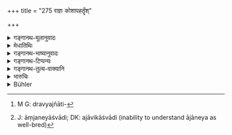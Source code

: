 +++
title = "275 राज्ञः कोशापहर्तॄंश्"

+++

<details><summary>गङ्गानथ-मूलानुवादः</summary>

Those who rob the king’s treasuries and those who are disaffected towards him, as also those who conspire with his enemies,—the king shall strike with various forms of punishment.—(275)
</details>

<details><summary>मेधातिथिः</summary>

**कोशो** राज्ञां धनसंचयस्थानम्, तत्रापहर्तारो द्रव्यजातिपरिमाणानपेक्षम्[^६९१] एव वध्याः । ये च **प्रातिकूल्येन** वर्तन्ते । यद् राज्ञां देशान्तराद् आनेतुम् अभिप्रेतं तद्देशदुर्लभम् आजानेयाश्वादि[^६९२] प्राच्यानाम्, उदीच्यानां कलिङ्गदेशोद्भवहस्त्यादि, तदानयनप्रतिबन्धे ये वर्तन्ते । तथा यानि मित्राणि तानि शत्रून् कुर्वते, कृत्वा शत्रुभिः संयोजयन्ति । **अरीणाम् उपजापकाः** प्रोत्साहकाः । तान् **घातयेत्** । स्वतन्त्रप्रयोजनत्वान् नावश्यं घातनम् इत्य् उक्तम् ॥ ९.२७५ ॥


[^६९२]:
     J: āṃjaneyāśvādi; DK: ajāvikāśvādi (inability to understand ājāneya as well-bred) 


[^६९१]:
     M G: dravyajñāti-
</details>

<details><summary>गङ्गानथ-भाष्यानुवादः</summary>

‘*Treasury*’—the place where the king’s riches are stored; those who rob this are to be put to death, irrespectively of the quality or quantity of the property stolen.

Those also who behave disaffectedly towards him;—for instance, those who obstruct the king’s attempts to import such rare foreign articles, as the coal-black horse which is rare for Easterners, or the elephant, which is rare for the Northerners,—or try to turn his friends into enemies, and try to bring about an alliance of these with his enemies,—and thus ‘*conspire with his enemies*’— and egg them on;—these he shall put to death.

It has been already explained that since the penalty is meant for the accomplishment of a definite purpose of the King, it need not always be actual *death*.—(275)
</details>

<details><summary>गङ्गानथ-टिप्पन्यः</summary>

This verse is quoted in *Aparārka* (p. 853), which notes that ‘*rājñaḥ*’
is to be construed with each of the other terms;—again on p. 864, it
adds the following notes:—‘*Upajāpakāḥ*’ supporters,—‘*Vividhaiḥ
daṇḍaiḥ*’ *i.e*. every form of punishment should be inflicted in
accordance with the nature of the offence.

It is quoted in *Mitākṣarā* (2.302), which explains ‘*vividhaiḥ
daṇḍaiḥ*’ as ‘such penalties as confiscation of the entire property,
cutting off of limbs and death;’—in *Vivādaratnākara* (p. 367), which
explains ‘*koṣa*’ as the ‘king’s amassed wealth’,—and ‘*upajāpakān*’ as
persons creating dissension in the kingdom (among the *soldiers*,
‘*virāṇām*’ which is its reading for ‘*arīṇām*’);—in *Vyavahāramayūkha*
(p. 110);—in *Parāśaramādhava* (Vyavahara, p. 395);—in
*Vyavahāra-Bālambhaṭṭī* (p. 991);—and in *Vīramitrodaya* (Vyavahāra
225b).
</details>

<details><summary>गङ्गानथ-तुल्य-वाक्यानि</summary>

*Kātyāyana* (Vivādaratnākara, p. 368).—‘Those who are addicted to
amusements reserved for the King, those who take upon themselves the
functions of the King, and those who talk ill of the King, all these
shall suffer corporal punishment.—Those who assume the appearance of the
King, those who amuse themselves during the hours of work, those who
extort exorbitant taxes, and those who steal the King’s wealth,—should
suffer diverse forms of corporal punishment.’

*Viṣṇu* (Do., p. 369).—‘Those who, not belonging to the royal family,
seek to obtain the kingdom should be put to death.’

*Vyāsa* (Parāśaramādhava-Vyavahāra, p. 395).—‘Those Judges who, on
receiving bribes, decide a case unjustly, those who injure the King’s
property, those who live on bribes,—these the King shall banish, after
having confiscated all their property.’
</details>

<details><summary>भारुचिः</summary>

अपराधानुरूपतः स्वतन्त्रपीडापेक्षया एषां निग्रहः स्यात् ॥ ९.२७५ ॥
</details>

<details><summary>Bühler</summary>

275	On those who rob the king's treasury and those who persevere in opposing (his commands), he shall inflict various kinds of capital punishment, likewise on those who conspire with his enemies.
</details>
